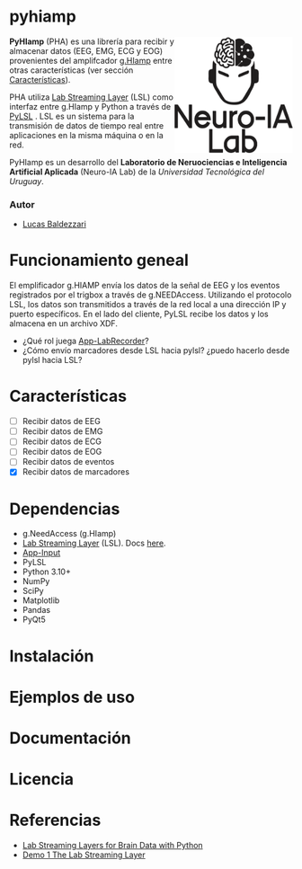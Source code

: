 # pyhiamp


<img align="right" src="neuroialogo.png" alt="Neuro-IA Lab" width="210">

**PyHIamp** (PHA) es una librería para recibir y almacenar datos (EEG, EMG, ECG y EOG) provenientes del amplifcador [g.HIamp](https://www.gtec.at/product/g-hiamp-256-channel-biosignal-amplifier/?srsltid=AfmBOopsnqXDTC9HQtDxvuPybDzjuMH8TxZDeXKLqy3aMGgrcF2gX5dc) entre otras características (ver sección [Características](#características)).

PHA utiliza [Lab Streaming Layer](https://github.com/sccn/labstreaminglayer/?tab=readme-ov-file) (LSL) como interfaz entre g.HIamp y Python a través de [PyLSL](https://github.com/labstreaminglayer/pylsl) . LSL es un sistema para la transmisión de datos de tiempo real entre aplicaciones en la misma máquina o en la red.

PyHIamp es un desarrollo del **Laboratorio de Neruociencias e Inteligencia Artificial Aplicada** (Neuro-IA Lab) de la *Universidad Tecnológica del Uruguay*.

### Autor

- [Lucas Baldezzari](https://www.linkedin.com/in/lucasbaldezzari/)

# Funcionamiento geneal

El emplificador g.HIAMP envía los datos de la señal de EEG y los eventos registrados por el trigbox a través de g.NEEDAccess. Utilizando el protocolo LSL, los datos son transmitidos a través de la red local a una dirección IP y puerto específicos. En el lado del cliente, PyLSL recibe los datos y los almacena en un archivo XDF.

- ¿Qué rol juega [App-LabRecorder](https://github.com/labstreaminglayer/App-LabRecorder)?
- ¿Cómo envío marcadores desde LSL hacia pylsl? ¿puedo hacerlo desde pylsl hacia LSL?

# Características

- [ ] Recibir datos de EEG
- [ ] Recibir datos de EMG
- [ ] Recibir datos de ECG
- [ ] Recibir datos de EOG
- [ ] Recibir datos de eventos
- [x] Recibir datos de marcadores

# Dependencias

- g.NeedAccess (g.HIamp)
- [Lab Streaming Layer](https://github.com/labstreaminglayer) (LSL). Docs [here](https://labstreaminglayer.readthedocs.io/).
- [App-Input](https://github.com/labstreaminglayer/App-Input)
- PyLSL
- Python 3.10+
- NumPy
- SciPy
- Matplotlib
- Pandas
- PyQt5

# Instalación

# Ejemplos de uso

# Documentación

# Licencia

# Referencias

- [Lab Streaming Layers for Brain Data with Python](https://www.youtube.com/watch?v=oLulfdNI3E0&ab_channel=EsbenKran)
- [Demo 1 The Lab Streaming Layer](https://www.youtube.com/watch?v=Y1at7yrcFW0&ab_channel=TheQualcommInstitute)